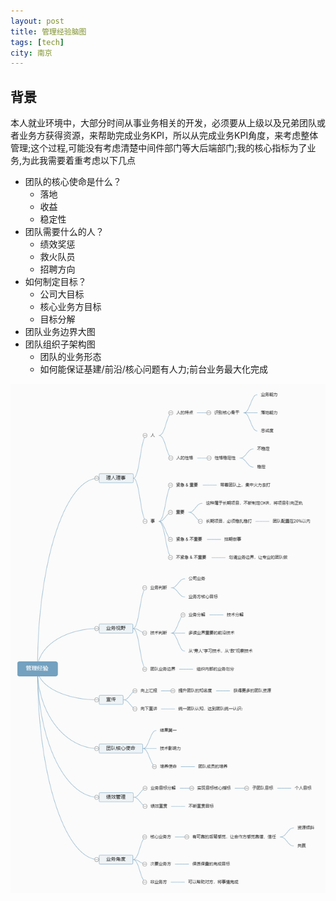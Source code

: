 ```yaml
---
layout: post
title: 管理经验脑图
tags: [tech]
city: 南京
---
```



背景
---------
本人就业环境中，大部分时间从事业务相关的开发，必须要从上级以及兄弟团队或者业务方获得资源，来帮助完成业务KPI，所以从完成业务KPI角度，来考虑整体管理;这个过程,可能没有考虑清楚中间件部门等大后端部门;我的核心指标为了业务,为此我需要着重考虑以下几点
+ 团队的核心使命是什么？
  - 落地 
  - 收益
  - 稳定性
+ 团队需要什么的人？
  - 绩效奖惩
  - 救火队员
  - 招聘方向
+ 如何制定目标？
  - 公司大目标
  - 核心业务方目标
  - 目标分解
+ 团队业务边界大图
+ 团队组织子架构图
  - 团队的业务形态
  - 如何能保证基建/前沿/核心问题有人力;前台业务最大化完成


![管理经验脑图](/images/manager-exprience.png)

